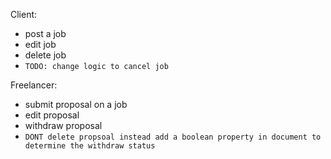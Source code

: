 

Client:
   - post a job
   - edit job
   - delete job 
   - `TODO: change logic to cancel job`

Freelancer:
   - submit proposal on a job
   - edit proposal
   - withdraw proposal
   - `DONT delete propsoal instead add a boolean property in document to determine the withdraw status`
